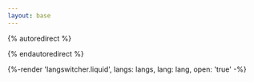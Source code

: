 ```yaml
---
layout: base
---
```


{% autoredirect %}
<script>
const lang = navigator.language.split('-')[0]
location.replace(`/${lang}/`)
</script>
{% endautoredirect %}

<noscript>
    <div class="w-14 lg:w-32 mx-auto grid rows-1 h-screen items-center">
    {%-render
    'langswitcher.liquid',
    langs: langs,
    lang: lang,
    open: 'true'
    -%}
    </div>
</noscript>

